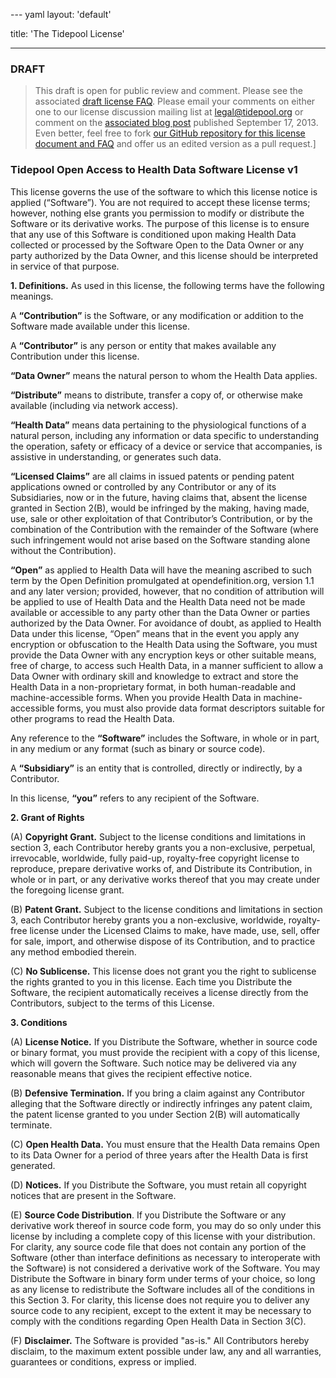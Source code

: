 --- yaml
layout: 'default'

title: 'The Tidepool License'

---

### DRAFT

> This draft is open for public review and comment. Please see the associated&nbsp;[draft license FAQ](/faq.html). Please email your comments on either one to our license discussion mailing list at [legal@tidepool.org](mailto:legal@tidepool.org) or comment on the [associated blog post](http://tidepool.org/2013917wheres-the-code-or-a-funny-thing-happened-while-on-the-way-to-an-open-source-license) published September 17, 2013. Even better, feel free to fork [our GitHub repository for this license document and FAQ](https://github.com/tidepool-org/tidepool-license) and offer us an edited version as a pull request.]

### Tidepool Open Access to Health Data Software License v1

This license governs the use of the software to which this license notice is applied (&ldquo;Software&rdquo;). You are not required to accept these license terms; however, nothing else grants you permission to modify or distribute the Software or its derivative works. The purpose of this license is to ensure that any use of this Software is conditioned upon making Health Data collected or processed by the Software Open to the Data Owner or any party authorized by the Data Owner, and this license should be interpreted in service of that purpose.

**1. Definitions.** As used in this license, the following terms have the following meanings.

A **&ldquo;Contribution&rdquo;** is the Software, or any modification or addition to the Software made available under this license.

A **&ldquo;Contributor&rdquo;** is any person or entity that makes available any Contribution under this license.

**&ldquo;Data Owner&rdquo;** means the natural person to whom the Health Data applies.

**&ldquo;Distribute&rdquo;** means to distribute, transfer a copy of, or otherwise make available (including via network access).

**&ldquo;Health Data&rdquo;** means data pertaining to the physiological functions of a natural person, including any information or data specific to understanding the operation, safety or efficacy of a device or service that accompanies, is assistive in understanding, or generates such data.

**&ldquo;Licensed Claims&rdquo;** are all claims in issued patents or pending patent applications owned or controlled by any Contributor or any of its Subsidiaries, now or in the future, having claims that, absent the license granted in Section 2(B), would be infringed by the making, having made, use, sale or other exploitation of that Contributor&rsquo;s Contribution, or by the combination of the Contribution with the remainder of the Software (where such infringement would not arise based on the Software standing alone without the Contribution).

**&ldquo;Open&rdquo;** as applied to Health Data will have the meaning ascribed to such term by the Open Definition promulgated at opendefinition.org, version 1.1 and any later version; provided, however, that no condition of attribution will be applied to use of Health Data and the Health Data need not be made available or accessible to any party other than the Data Owner or parties authorized by the Data Owner. For avoidance of doubt, as applied to Health Data under this license, &ldquo;Open&rdquo; means that in the event you apply any encryption or obfuscation to the Health Data using the Software, you must provide the Data Owner with any encryption keys or other suitable means, free of charge, to access such Health Data, in a manner sufficient to allow a Data Owner with ordinary skill and knowledge to extract and store the Health Data in a non-proprietary format, in both human-readable and machine-accessible forms. When you provide Health Data in machine-accessible forms, you must also provide data format descriptors suitable for other programs to read the Health Data.

Any reference to the **&ldquo;Software&rdquo;** includes the Software, in whole or in part, in any medium or any format (such as binary or source code).

A **&ldquo;Subsidiary&rdquo;** is an entity that is controlled, directly or indirectly, by a Contributor.

In this license, **&ldquo;you&rdquo;** refers to any recipient of the Software.

**2. Grant of Rights**

(A) **Copyright Grant.** Subject to the license conditions and limitations in section 3, each Contributor hereby grants you a non-exclusive, perpetual, irrevocable, worldwide, fully paid-up, royalty-free copyright license to reproduce, prepare derivative works of, and Distribute its Contribution, in whole or in part, or any derivative works thereof that you may create under the foregoing license grant.

(B) **Patent Grant.** Subject to the license conditions and limitations in section 3, each Contributor hereby grants you a non-exclusive, worldwide, royalty-free license under the Licensed Claims to make, have made, use, sell, offer for sale, import, and otherwise dispose of its Contribution, and to practice any method embodied therein.

(C) **No Sublicense.** This license does not grant you the right to sublicense the rights granted to you in this license. Each time you Distribute the Software, the recipient automatically receives a license directly from the Contributors, subject to the terms of this License.

**3. Conditions**

(A) **License Notice.** If you Distribute the Software, whether in source code or binary format, you must provide the recipient with a copy of this license, which will govern the Software. Such notice may be delivered via any reasonable means that gives the recipient effective notice.

(B) **Defensive Termination.** If you bring a claim against any Contributor alleging that the Software directly or indirectly infringes any patent claim, the patent license granted to you under Section 2(B) will automatically terminate.

(C) **Open Health Data.** You must ensure that the Health Data remains Open to its Data Owner for a period of three years after the Health Data is first generated.

(D) **Notices.** If you Distribute the Software, you must retain all copyright notices that are present in the Software.

(E) **Source Code Distribution**. If you Distribute the Software or any derivative work thereof in source code form, you may do so only under this license by including a complete copy of this license with your distribution. For clarity, any source code file that does not contain any portion of the Software (other than interface definitions as necessary to interoperate with the Software) is not considered a derivative work of the Software. You may Distribute the Software in binary form under terms of your choice, so long as any license to redistribute the Software includes all of the conditions in this Section 3. For clarity, this license does not require you to deliver any source code to any recipient, except to the extent it may be necessary to comply with the conditions regarding Open Health Data in Section 3(C).

(F) **Disclaimer.** The Software is provided &quot;as-is.&quot; All Contributors hereby disclaim, to the maximum extent possible under law, any and all warranties, guarantees or conditions, express or implied.